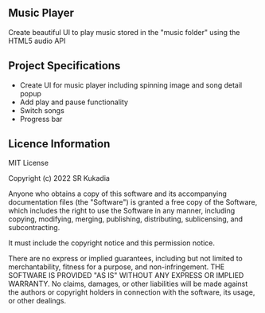 ## Music Player

Create beautiful UI to play music stored in the "music folder" using the HTML5 audio API

## Project Specifications

- Create UI for music player including spinning image and song detail popup
- Add play and pause functionality
- Switch songs
- Progress bar

## Licence Information
MIT License

Copyright (c) 2022 SR Kukadia

Anyone who obtains a copy of this software and its accompanying documentation files (the "Software") is granted a free copy of the Software, which includes the right to use the Software in any manner, including copying, modifying, merging, publishing, distributing, sublicensing, and subcontracting.

It must include the copyright notice and this permission notice.

There are no express or implied guarantees, including but not limited to merchantability, fitness for a purpose, and non-infringement. THE SOFTWARE IS PROVIDED "AS IS" WITHOUT ANY EXPRESS OR IMPLIED WARRANTY. No claims, damages, or other liabilities will be made against the authors or copyright holders in connection with the software, its usage, or other dealings.